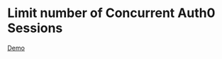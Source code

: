# Limit number of Concurrent Auth0 Sessions

[Demo](https://zoom.us/clips/share/DNDORPD0wxczgOsLUtg6AO2Q1Ur2S4gBSLTf1e2_HStNOV1dbIJADv4jxu68QvwpWPXukUK7t3osarc6YC-542p9.ak031GGkHFomyy-2)

